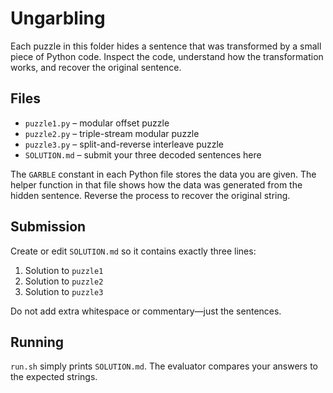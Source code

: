 # Ungarbling

Each puzzle in this folder hides a sentence that was transformed by a small
piece of Python code. Inspect the code, understand how the transformation
works, and recover the original sentence.

## Files

- `puzzle1.py` – modular offset puzzle
- `puzzle2.py` – triple-stream modular puzzle
- `puzzle3.py` – split-and-reverse interleave puzzle
- `SOLUTION.md` – submit your three decoded sentences here

The `GARBLE` constant in each Python file stores the data you are given. The
helper function in that file shows how the data was generated from the hidden
sentence. Reverse the process to recover the original string.

## Submission

Create or edit `SOLUTION.md` so it contains exactly three lines:

1. Solution to `puzzle1`
2. Solution to `puzzle2`
3. Solution to `puzzle3`

Do not add extra whitespace or commentary—just the sentences.

## Running

`run.sh` simply prints `SOLUTION.md`. The evaluator compares your answers to the
expected strings.
